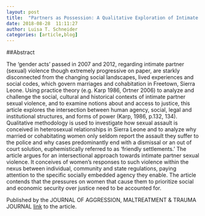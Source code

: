 ```yaml
---
layout: post
title: 	"Partners as Possession: A Qualitative Exploration of Intimate Partner Sexual Violence in Freetown, Sierra Leone"
date: 2018-08-28  11:11:27
author: Luisa T. Schneider
categories: [article,blog]
---
```

##Abstract

The ‘gender acts’ passed in 2007 and 2012, regarding intimate
partner (sexual) violence though extremely progressive on
paper, are starkly disconnected from the changing social landscapes, lived experiences and social codes, which govern marriages and cohabitation in Freetown, Sierra Leone. Using
practice theory (e.g. Karp 1986, Ortner 2006) to analyze and
challenge the social, cultural and historical contexts of intimate
partner sexual violence, and to examine notions about and
access to justice, this article explores the intersection between
human agency, social, legal and institutional structures, and
forms of power (Karp, 1986, p.132, 134). Qualitative methodology is used to investigate how sexual assault is conceived in
heterosexual relationships in Sierra Leone and to analyze why
married or cohabitating women only seldom report the assault
they suffer to the police and why cases predominantly end
with a dismissal or an out of court solution, euphemistically
referred to as ‘friendly settlements.’ The article argues for an
intersectional approach towards intimate partner sexual violence. It conceives of women’s responses to such violence
within the nexus between individual, community and state
regulations, paying attention to the specific socially embedded
agency they enable. The article contends that the pressures on
women that cause them to prioritize social and economic
security over justice need to be accounted for.

Published by the JOURNAL OF AGGRESSION, MALTREATMENT & TRAUMA JOURNAL [link](https://www.tandfonline.com/doi/abs/10.1080/10926771.2018.1506854?journalCode=wamt20) to the article.